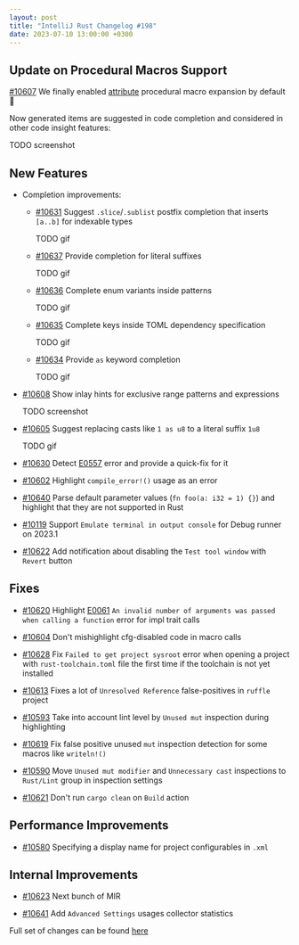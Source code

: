 ```yaml
---
layout: post
title: "IntelliJ Rust Changelog #198"
date: 2023-07-10 13:00:00 +0300
---
```



## Update on Procedural Macros Support

[#10607] We finally enabled [attribute] procedural macro expansion by default 🎉

Now generated items are suggested in code completion and considered in other code insight features:

TODO screenshot


## New Features

* Completion improvements:

  * [#10631] Suggest `.slice`/`.sublist` postfix completion that inserts `[a..b]` for indexable types

    TODO gif

  * [#10637] Provide completion for literal suffixes

    TODO gif

  * [#10636] Complete enum variants inside patterns

    TODO gif

  * [#10635] Complete keys inside TOML dependency specification

    TODO gif

  * [#10634] Provide `as` keyword completion

    TODO gif

* [#10608] Show inlay hints for exclusive range patterns and expressions

  TODO screenshot

* [#10605] Suggest replacing casts like `1 as u8` to a literal suffix `1u8`

  TODO gif

* [#10630] Detect [E0557] error and provide a quick-fix for it

* [#10602] Highlight `compile_error!()` usage as an error

* [#10640] Parse default parameter values (`fn foo(a: i32 = 1) {}`) and highlight that they are not
  supported in Rust

* [#10119] Support `Emulate terminal in output console` for Debug runner on 2023.1

* [#10622] Add notification about disabling the `Test tool window` with `Revert` button

## Fixes

* [#10620] Highlight [E0061] `An invalid number of arguments was passed when calling a function` error
  for impl trait calls

* [#10604] Don't mishighlight cfg-disabled code in macro calls

* [#10628] Fix `Failed to get project sysroot` error when opening a project with `rust-toolchain.toml`
  file the first time if the toolchain is not yet installed

* [#10613] Fixes a lot of `Unresolved Reference` false-positives in `ruffle` project

* [#10593] Take into account lint level by `Unused mut` inspection during highlighting

* [#10619] Fix false positive unused `mut` inspection detection for some macros like `writeln!()`

* [#10590] Move `Unused mut modifier` and `Unnecessary cast` inspections to `Rust/Lint` group in inspection settings

* [#10621] Don't run `cargo clean` on `Build` action

## Performance Improvements

* [#10580] Specifying a display name for project configurables in `.xml`

## Internal Improvements

* [#10623] Next bunch of MIR

* [#10641] Add `Advanced Settings` usages collector statistics

Full set of changes can be found [here](https://github.com/intellij-rust/intellij-rust/milestone/107?closed=1)


[#10119]: https://github.com/intellij-rust/intellij-rust/pull/10119
[#10580]: https://github.com/intellij-rust/intellij-rust/pull/10580
[#10590]: https://github.com/intellij-rust/intellij-rust/pull/10590
[#10593]: https://github.com/intellij-rust/intellij-rust/pull/10593
[#10602]: https://github.com/intellij-rust/intellij-rust/pull/10602
[#10604]: https://github.com/intellij-rust/intellij-rust/pull/10604
[#10605]: https://github.com/intellij-rust/intellij-rust/pull/10605
[#10607]: https://github.com/intellij-rust/intellij-rust/pull/10607
[#10608]: https://github.com/intellij-rust/intellij-rust/pull/10608
[#10613]: https://github.com/intellij-rust/intellij-rust/pull/10613
[#10619]: https://github.com/intellij-rust/intellij-rust/pull/10619
[#10620]: https://github.com/intellij-rust/intellij-rust/pull/10620
[#10621]: https://github.com/intellij-rust/intellij-rust/pull/10621
[#10622]: https://github.com/intellij-rust/intellij-rust/pull/10622
[#10623]: https://github.com/intellij-rust/intellij-rust/pull/10623
[#10628]: https://github.com/intellij-rust/intellij-rust/pull/10628
[#10630]: https://github.com/intellij-rust/intellij-rust/pull/10630
[#10631]: https://github.com/intellij-rust/intellij-rust/pull/10631
[#10634]: https://github.com/intellij-rust/intellij-rust/pull/10634
[#10635]: https://github.com/intellij-rust/intellij-rust/pull/10635
[#10636]: https://github.com/intellij-rust/intellij-rust/pull/10636
[#10637]: https://github.com/intellij-rust/intellij-rust/pull/10637
[#10640]: https://github.com/intellij-rust/intellij-rust/pull/10640
[#10641]: https://github.com/intellij-rust/intellij-rust/pull/10641

[attribute]: https://doc.rust-lang.org/reference/procedural-macros.html#attribute-macros

[E0557]: https://doc.rust-lang.org/error_codes/E0557.html
[E0061]: https://doc.rust-lang.org/error_codes/E0061.html
